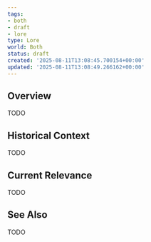 ```yaml
---
tags:
- both
- draft
- lore
type: Lore
world: Both
status: draft
created: '2025-08-11T13:08:45.700154+00:00'
updated: '2025-08-11T13:08:49.266162+00:00'
---
```



## Overview

TODO
## Historical Context

TODO
## Current Relevance

TODO
## See Also

TODO
